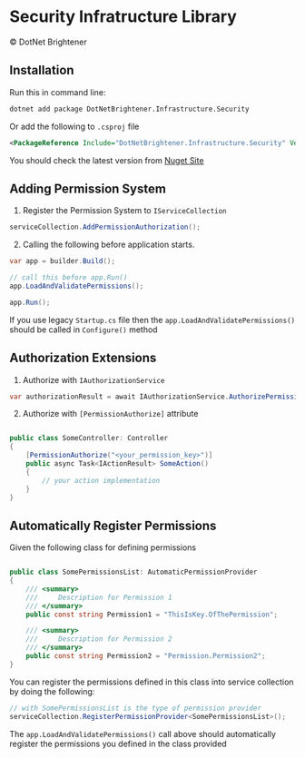 ﻿# Security Infratructure Library

&copy; DotNet Brightener

## Installation

Run this in command line:

``` bash
dotnet add package DotNetBrightener.Infrastructure.Security
```

Or add the following to `.csproj` file

```xml
<PackageReference Include="DotNetBrightener.Infrastructure.Security" Version="2022.10.0" />
```

You should check the latest version from [Nuget Site](https://www.nuget.org)

## Adding Permission System

1. Register the Permission System to `IServiceCollection`

```cs 
serviceCollection.AddPermissionAuthorization();
```

2. Calling the following before application starts.

```cs
var app = builder.Build();

// call this before app.Run()
app.LoadAndValidatePermissions();

app.Run();
```

If you use legacy `Startup.cs` file then the `app.LoadAndValidatePermissions()` should be called in `Configure()` method

## Authorization Extensions

1. Authorize with `IAuthorizationService`

```cs
var authorizationResult = await IAuthorizationService.AuthorizePermissionAsync(user, permissionKey);
```

2. Authorize with `[PermissionAuthorize]` attribute

```cs

public class SomeController: Controller 
{
    [PermissionAuthorize("<your_permission_key>")]
    public async Task<IActionResult> SomeAction() 
    {
        // your action implementation
    }   
}

```

## Automatically Register Permissions

Given the following class for defining permissions

```cs

public class SomePermissionsList: AutomaticPermissionProvider
{
    /// <summary>
    ///     Description for Permission 1
    /// </summary>
    public const string Permission1 = "ThisIsKey.OfThePermission";

    /// <summary>
    ///     Description for Permission 2
    /// </summary>
    public const string Permission2 = "Permission.Permission2";
}
```

You can register the permissions defined in this class into service collection by doing the following:

```cs 
// with SomePermissionsList is the type of permission provider
serviceCollection.RegisterPermissionProvider<SomePermissionsList>();
```

The `app.LoadAndValidatePermissions()` call above should automatically register the permissions you defined in the class provided